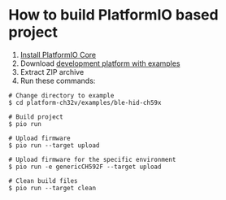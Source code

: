 How to build PlatformIO based project
=====================================

1. [Install PlatformIO Core](https://docs.platformio.org/page/core.html)
2. Download [development platform with examples](https://github.com/Community-PIO-CH32V/platform-ch32v/archive/develop.zip)
3. Extract ZIP archive
4. Run these commands:

```shell
# Change directory to example
$ cd platform-ch32v/examples/ble-hid-ch59x

# Build project
$ pio run

# Upload firmware
$ pio run --target upload

# Upload firmware for the specific environment
$ pio run -e genericCH592F --target upload

# Clean build files
$ pio run --target clean
```
